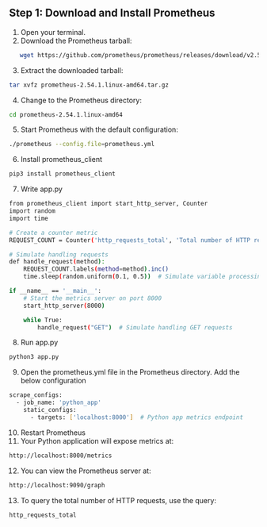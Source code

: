 ## Step 1: Download and Install Prometheus

1. Open your terminal.
2. Download the Prometheus tarball:

```bash
   wget https://github.com/prometheus/prometheus/releases/download/v2.54.1/prometheus-2.54.1.linux-amd64.tar.gz
```

3. Extract the downloaded tarball:

```bash
tar xvfz prometheus-2.54.1.linux-amd64.tar.gz
```

4. Change to the Prometheus directory:
```bash
cd prometheus-2.54.1.linux-amd64
```

5. Start Prometheus with the default configuration:

```bash
./prometheus --config.file=prometheus.yml
```

6. Install prometheus_client
```bash
pip3 install prometheus_client
```

7. Write app.py
```bash
from prometheus_client import start_http_server, Counter
import random
import time

# Create a counter metric
REQUEST_COUNT = Counter('http_requests_total', 'Total number of HTTP requests', ['method'])

# Simulate handling requests
def handle_request(method):
    REQUEST_COUNT.labels(method=method).inc()
    time.sleep(random.uniform(0.1, 0.5))  # Simulate variable processing time

if __name__ == '__main__':
    # Start the metrics server on port 8000
    start_http_server(8000)

    while True:
        handle_request("GET")  # Simulate handling GET requests
```
8. Run app.py
```bash
python3 app.py
```
9. Open the prometheus.yml file in the Prometheus directory. Add the below configuration
```bash
scrape_configs:
  - job_name: 'python_app'
    static_configs:
      - targets: ['localhost:8000']  # Python app metrics endpoint
```
10. Restart Prometheus
11. Your Python application will expose metrics at:
```bash
http://localhost:8000/metrics
```
12. You can view the Prometheus server at:
```bash
http://localhost:9090/graph
```
13. To query the total number of HTTP requests, use the query:
```bash
http_requests_total
```
